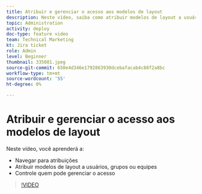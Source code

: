 ```yaml
---
title: Atribuir e gerenciar o acesso aos modelos de layout
description: Neste vídeo, saiba como atribuir modelos de layout a usuários e controlar quem pode gerenciar o acesso.
topic: Administration
activity: deploy
doc-type: feature video
team: Technical Marketing
kt: Jira ticket
role: Admin
level: Beginner
thumbnail: 335081.jpeg
source-git-commit: 650e4d346e1792863930dcebafacab4c88f2a8bc
workflow-type: tm+mt
source-wordcount: '55'
ht-degree: 0%

---
```


# Atribuir e gerenciar o acesso aos modelos de layout

Neste vídeo, você aprenderá a:

* Navegar para atribuições
* Atribuir modelos de layout a usuários, grupos ou equipes
* Controle quem pode gerenciar o acesso

>[!VIDEO](https://video.tv.adobe.com/v/MPC#/?quality=12&learn=on)

